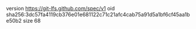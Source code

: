version https://git-lfs.github.com/spec/v1
oid sha256:3dc57fa4119cb376e01e681122c71c21afc4cab75a91d5a1bf6cf45aa1be50b2
size 68
